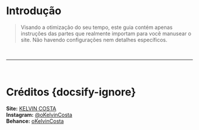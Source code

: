 # Introdução

> Visando a otimização do seu tempo, este guia contém apenas instruções das partes que realmente importam para você manusear o site. Não havendo configurações nem detalhes específicos.

<br>

---

<br>

# Créditos {docsify-ignore}

**Site:** [KELVIN COSTA](http://kelvincosta.com/)  
**Instagram:** [@oKelvinCosta](https://www.instagram.com/okelvincosta/)  
**Behance:** [oKelvinCosta](https://www.behance.net/okelvincosta)
